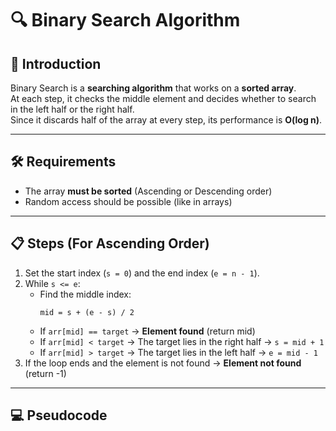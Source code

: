 # 🔍 Binary Search Algorithm

## 📌 Introduction
Binary Search is a **searching algorithm** that works on a **sorted array**.  
At each step, it checks the middle element and decides whether to search in the left half or the right half.  
Since it discards half of the array at every step, its performance is **O(log n)**.

---

## 🛠️ Requirements
- The array **must be sorted** (Ascending or Descending order)
- Random access should be possible (like in arrays)

---

## 📋 Steps (For Ascending Order)
1. Set the start index (`s = 0`) and the end index (`e = n - 1`).
2. While `s <= e`:
   - Find the middle index:  
     ```
     mid = s + (e - s) / 2
     ```
   - If `arr[mid] == target` → **Element found** (return mid)
   - If `arr[mid] < target` → The target lies in the right half → `s = mid + 1`
   - If `arr[mid] > target` → The target lies in the left half → `e = mid - 1`
3. If the loop ends and the element is not found → **Element not found** (return -1)

---

## 💻 Pseudocode
